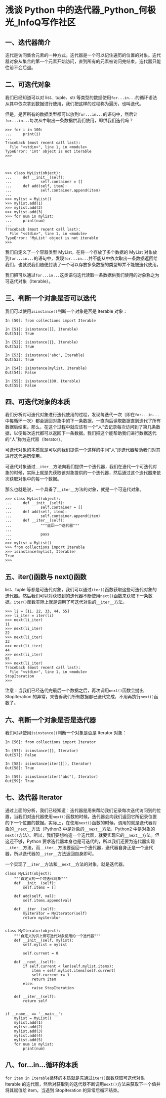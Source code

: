 # 浅谈 Python 中的迭代器_Python_何极光_InfoQ写作社区
一、迭代器简介
-------

迭代是访问集合元素的一种方式。迭代器是一个可以记住遍历的位置的对象。迭代器对象从集合的第一个元素开始访问，直到所有的元素被访问完结束。迭代器只能往前不会后退。

二、可迭代对象
-------

我们已经知道可以对 list、tuple、str 等类型的数据使用`for...in...`的循环语法从其中依次拿到数据进行使用，我们把这样的过程称为遍历，也叫迭代。

但是，是否所有的数据类型都可以放到`for...in...`的语句中，然后让`for...in...`每次从中取出一条数据供我们使用，即供我们迭代吗？

```
>>> for i in 100:
...     print(i)
...
Traceback (most recent call last):
  File "<stdin>", line 1, in <module>
TypeError: 'int' object is not iterable
>>>



>>> class MyList(object):
...     def __init__(self):
...             self.container = []
...     def add(self, item):
...             self.container.append(item)
...
>>> mylist = MyList()
>>> mylist.add(1)
>>> mylist.add(2)
>>> mylist.add(3)
>>> for num in mylist:
...     print(num)
...
Traceback (most recent call last):
  File "<stdin>", line 1, in <module>
TypeError: 'MyList' object is not iterable
>>>
```

我们自定义了一个容器类型 MyList，在将一个存放了多个数据的 MyList 对象放到`for...in...`的语句中，发现`for...in...`并不能从中依次取出一条数据返回给我们，也就说我们随便封装了一个可以存放多条数据的类型却并不能被迭代使用。

我们把可以通过`for...in...`这类语句迭代读取一条数据供我们使用的对象称之为可迭代对象（Iterable）。

三、判断一个对象是否可以迭代
--------------

我们可以使用`isinstance()`判断一个对象是否是 Iterable 对象：

```
In [50]: from collections import Iterable

In [51]: isinstance([], Iterable)
Out[51]: True

In [52]: isinstance({}, Iterable)
Out[52]: True

In [53]: isinstance('abc', Iterable)
Out[53]: True

In [54]: isinstance(mylist, Iterable)
Out[54]: False

In [55]: isinstance(100, Iterable)
Out[55]: False
```

四、可迭代对象的本质
----------

我们分析对可迭代对象进行迭代使用的过程，发现每迭代一次（即在`for...in...`中每循环一次）都会返回对象中的下一条数据，一直向后读取数据直到迭代了所有数据后结束。那么，在这个过程中就应该有一个“人”去记录每次访问到了第几条数据，以便每次迭代都可以返回下一条数据。我们把这个能帮助我们进行数据迭代的“人”称为迭代器（Iterator）。

可迭代对象的本质就是可以向我们提供一个这样的中间“人”即迭代器帮助我们对其进行迭代遍历使用。

可迭代对象通过`__iter__`方法向我们提供一个迭代器，我们在迭代一个可迭代对象的时候，实际上就是先获取该对象提供的一个迭代器，然后通过这个迭代器来依次获取对象中的每一个数据。

那么也就是说，一个具备了`__iter__`方法的对象，就是一个可迭代对象。

```
>>> class MyList(object):
...     def __init__(self):
...             self.container = []
...     def add(self, item):
...             self.container.append(item)
...     def __iter__(self):
...             """返回一个迭代器"""
...             
...             pass
...
>>> mylist = MyList()
>>> from collections import Iterable
>>> isinstance(mylist, Iterable)
True
>>>
```

五、iter()函数与 next()函数
--------------------

list、tuple 等都是可迭代对象，我们可以通过`iter()`函数获取这些可迭代对象的迭代器。然后我们可以对获取到的迭代器不断使用`next()`函数来获取下一条数据。`iter()`函数实际上就是调用了可迭代对象的`__iter__`方法。

```
>>> li = [11, 22, 33, 44, 55]
>>> li_iter = iter(li)
>>> next(li_iter)
11
>>> next(li_iter)
22
>>> next(li_iter)
33
>>> next(li_iter)
44
>>> next(li_iter)
55
>>> next(li_iter)
Traceback (most recent call last):
  File "<stdin>", line 1, in <module>
StopIteration
>>>
```

注意：当我们已经迭代完最后一个数据之后，再次调用`next()`函数会抛出 StopIteration 的异常，来告诉我们所有数据都已迭代完成，不用再执行`next()`函数了。

六、判断一个对象是否是迭代器
--------------

我们可以使用`isinstance()`判断一个对象是否是 Iterator 对象：

```
In [56]: from collections import Iterator

In [57]: isinstance([], Iterator)
Out[57]: False

In [58]: isinstance(iter([]), Iterator)
Out[58]: True

In [59]: isinstance(iter("abc"), Iterator)
Out[59]: True
```

七、迭代器 Iterator
--------------

通过上面的分析，我们已经知道：迭代器是用来帮助我们记录每次迭代访问到的位置，当我们对迭代器使用`next()`函数的时候，迭代器会向我们返回它所记录位置的下一个位置的数据。实际上，在使用`next()`函数的时候，调用的就是迭代器对象的`__next__`方法（Python3 中是对象的`__next__`方法，Python2 中是对象的`next()`方法）。所以，我们要想构造一个迭代器，就要实现它的`__next__`方法。但这还不够，Python 要求迭代器本身也是可迭代的，所以我们还要为迭代器实现`__iter__`方法，而`__iter__`方法要返回一个迭代器，迭代器自身正是一个迭代器，所以迭代器的`__iter__`方法返回自身即可。

一个实现了`__iter__`方法和`__next__`方法的对象，就是迭代器。

```
class MyList(object):
    """自定义的一个可迭代对象"""
    def __init__(self):
        self.items = []

    def add(self, val):
        self.items.append(val)

    def __iter__(self):
        myiterator = MyIterator(self)
        return myiterator


class MyIterator(object):
    """自定义的供上面可迭代对象使用的一个迭代器"""
    def __init__(self, mylist):
        self.mylist = mylist
        
        self.current = 0

    def __next__(self):
        if self.current < len(self.mylist.items):
            item = self.mylist.items[self.current]
            self.current += 1
            return item
        else:
            raise StopIteration

    def __iter__(self):
        return self


if __name__ == '__main__':
    mylist = MyList()
    mylist.add(1)
    mylist.add(2)
    mylist.add(3)
    mylist.add(4)
    mylist.add(5)
    for num in mylist:
        print(num)
```

八、for...in...循环的本质
------------------

`for item in Iterable`循环的本质就是先通过`iter()`函数获取可迭代对象 Iterable 的迭代器，然后对获取到的迭代器不断调用`next()`方法来获取下一个值并将其赋值给 item，当遇到 StopIteration 的异常后循环结束。